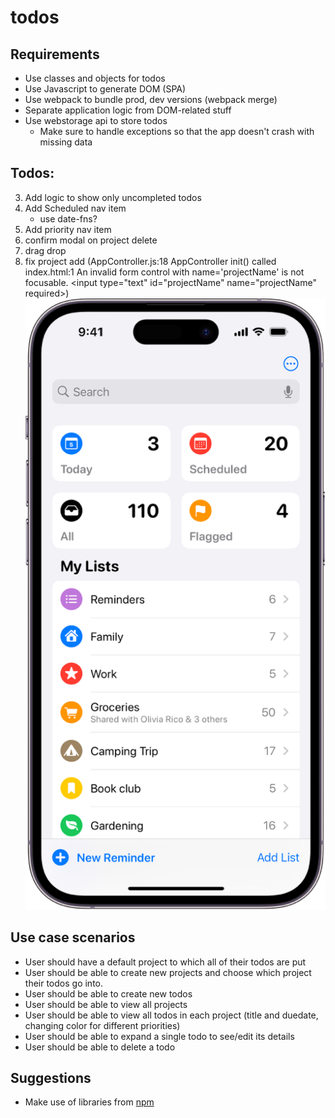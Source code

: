 # todos

## Requirements

- Use classes and objects for todos
- Use Javascript to generate DOM (SPA)
- Use webpack to bundle prod, dev versions (webpack merge)
- Separate application logic from DOM-related stuff
- Use webstorage api to store todos
  - Make sure to handle exceptions so that the app doesn't crash with missing data

## Todos:

3. Add logic to show only uncompleted todos
4. Add Scheduled nav item
   - use date-fns?
5. Add priority nav item
6. confirm modal on project delete
7. drag drop
8. fix project add (AppController.js:18 AppController init() called
   index.html:1 An invalid form control with name='projectName' is not focusable. <input type=​"text" id=​"projectName" name=​"projectName" required>​)
   ![alt text](image-1.png)

## Use case scenarios

- User should have a default project to which all of their todos are put
- User should be able to create new projects and choose which project their todos go into.
- User should be able to create new todos
- User should be able to view all projects
- User should be able to view all todos in each project (title and duedate, changing color for different priorities)
- User should be able to expand a single todo to see/edit its details
- User should be able to delete a todo

## Suggestions

- Make use of libraries from [npm](https://github.com/date-fns/date-fns)
